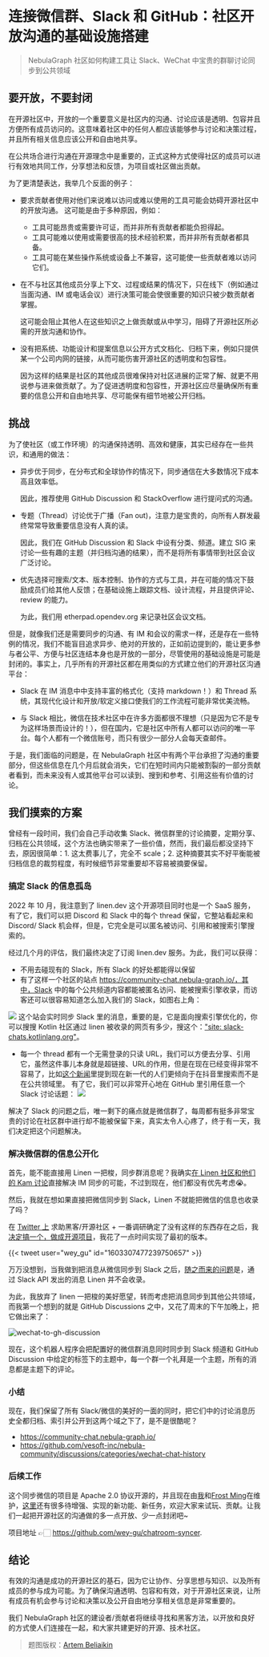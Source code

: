 # 连接微信群、Slack 和 GitHub：社区开放沟通的基础设施搭建


> NebulaGraph 社区如何构建工具让 Slack、WeChat 中宝贵的群聊讨论同步到公共领域

<!--more-->

<!--

[TOC]

-->

## 要开放，不要封闭

在开源社区中，开放的一个重要意义是社区内的沟通、讨论应该是透明、包容并且方便所有成员访问的。这意味着社区中的任何人都应该能够参与讨论和决策过程，并且所有相关信息应该公开和自由地共享。

在公共场合进行沟通在开源理念中是重要的，正式这种方式使得社区的成员可以进行有效地共同工作，分享想法和反馈，为项目或社区做出贡献。

为了更清楚表达，我举几个反面的例子：

- 要求贡献者使用对他们来说难以访问或难以使用的工具可能会妨碍开源社区中的开放沟通。
  这可能是由于多种原因，例如：

  - 工具可能昂贵或需要许可证，而并非所有贡献者都能负担得起。
  - 工具可能难以使用或需要很高的技术经验积累，而并非所有贡献者都具备。
  - 工具可能在某些操作系统或设备上不兼容，这可能使一些贡献者难以访问它们。

- 在不与社区其他成员分享上下文、过程或结果的情况下，只在线下（例如通过当面沟通、IM 或电话会议）进行决策可能会使很重要的知识只被少数贡献者掌握。

  这可能会阻止其他人在这些知识之上做贡献或从中学习，阻碍了开源社区所必需的开放沟通和协作。

- 没有把系统、功能设计和提案信息以公开方式文档化、归档下来，例如只提供某一个公司内网的链接，从而可能伤害开源社区的透明度和包容性。

  因为这样的结果是社区的其他成员很难保持对社区进展的正常了解、就更不用说参与进来做贡献了。为了促进透明度和包容性，开源社区应尽量确保所有重要的信息公开和自由地共享、尽可能保有细节地被公开归档。

## 挑战

为了使社区（或工作环境）的沟通保持透明、高效和健康，其实已经存在一些共识，和通用的做法：

- 异步优于同步，在分布式和全球协作的情况下，同步通信在大多数情况下成本高且效率低。

  因此，推荐使用 GitHub Discussion 和 StackOverflow 进行提问式的沟通。

- 专题（Thread）讨论优于广播（Fan out)，注意力是宝贵的，向所有人群发最终常常导致重要信息没有人真的读。

  因此，我们在 GitHub Discussion 和 Slack 中设有分类、频道。建立 SIG 来讨论一些有趣的主题（并归档沟通的结果），而不是将所有事情带到社区会议广泛讨论。

- 优先选择可搜索/文本、版本控制、协作的方式与工具，并在可能的情况下鼓励成员们给其他人反馈；在基础设施上跟踪文档、设计流程，并且提供评论、review 的能力。

  为此，我们用 etherpad.opendev.org 来记录社区会议文档。

但是，就像我们还是需要同步的沟通、有 IM 和会议的需求一样，还是存在一些特例的情况，我们不能盲目追求异步、绝对的开放的，正如前边提到的，能让更多参与者公平、方便与社区连结本身也是开放的一部分，尽管使用的基础设施是可能是封闭的。事实上，几乎所有的开源社区都在用类似的方式建立他们的开源社区沟通平台：

- Slack 在 IM 消息中中支持丰富的格式化（支持 markdown！）和 Thread 系统，其现代化设计和开放/软定义接口使我们的工作流程可能非常优美流畅。

- 与 Slack 相比，微信在技术社区中在许多方面都很不理想（只是因为它不是专为这样场景而设计的！），但在国内，它是社区中所有人都可以访问的唯一平台。每个人都有一个微信账号，而只有很少一部分人会每天查邮件。

于是，我们面临的问题是，在 NebulaGraph 社区中有两个平台承担了沟通的重要部分，但这些信息在几个月后就会消失，它们在短时间内只能被割裂的一部分贡献者看到，而未来没有人或其他平台可以读到、搜到和参考、引用这些有价值的讨论。

## 我们摸索的方案

曾经有一段时间，我们会自己手动收集 Slack、微信群里的讨论摘要，定期分享、归档在公共领域，这个方法也确实带来了一些价值，然而，我们最后都没坚持下去，原因很简单：1. 这太费事儿了，完全不 scale；2. 这种摘要其实不好平衡能被归档信息的裁剪程度，有时候细节非常重要却不容易被摘要保留。

### 搞定 Slack 的信息孤岛

2022 年 10 月，我注意到了 linen.dev 这个开源项目同时也是一个 SaaS 服务，有了它，我们可以把 Discord 和 Slack 中的每个 thread 保留，它整站看起来和 Discord/ Slack 机会样，但是，它完全是可以匿名被访问、引用和被搜索引擎搜索的。

经过几个月的评估，我们最终决定了订阅 linen.dev 服务。为此，我们可以获得：

- 不用去碰现有的 Slack，所有 Slack 的好处都能得以保留
- 有了这样一个社区的站点 https://community-chat.nebula-graph.io/，其中，Slack 中的每个公共频道内容都能被匿名访问、能被搜索引擎收录，而访客还可以很容易知道怎么加入我们的 Slack，如图右上角：

![](https://user-images.githubusercontent.com/1651790/208391200-8670f7f7-6e7a-4f62-84d3-3d2594ab9083.png)
这个站会实时同步 Slack 里的消息，重要的是，它是面向搜索引擎优化的，你可以搜搜 Kotlin 社区通过 linen 被收录的网页有多少，搜这个：["site: slack-chats.kotlinlang.org"](https://www.google.com/search?q=site%3A+slack-chats.kotlinlang.org)。

- 每一个 thread 都有一个无需登录的只读 URL，我们可以方便去分享、引用它，虽然这件事儿本身就是超链接、URL的作用，但是在现在已经变得非常不容易了，比如[这个新闻](https://www.nytimes.com/2022/09/16/technology/gen-z-tiktok-search-engine.html)里提到现在新一代的人们更倾向于在抖音里搜索而不是在公共领域里。
  有了它，我们可以非常开心地在 GitHub 里引用任意一个 Slack 讨论话题：
  ![](https://user-images.githubusercontent.com/1651790/208390478-7a7a6213-677b-4385-8b3e-ea57f65ece7b.png)

解决了 Slack 的问题之后，唯一剩下的痛点就是微信群了，每周都有挺多非常宝贵的讨论在社区群中进行却不能被保留下来，真实太令人心疼了，终于有一天，我们决定把这个问题解决。

### 解决微信群的信息公开化

首先，能不能直接用 Linen 一把梭，同步群消息呢？我确实[在 Linen 社区和他们的 Kam 讨论](https://github.com/Linen-dev/linen.dev/issues/553)直接解决 IM 同步的可能，不过到现在，他们都没有优先考虑😭。

然后，我就在想如果直接把微信同步到 Slack，Linen 不就能把微信的信息也收录了吗？

在 [Twitter 上](https://twitter.com/wey_gu/status/1603307477239750657) 求助黑客/开源社区 + 一番调研确定了没有这样的东西存在之后，我[决定搞一个，做成开源项目](https://twitter.com/wey_gu/status/1603307477239750657?s=20&t=UG6g_ASQ89QWnMqjLfmdqA)，我花了一点时间实现了最初的版本。

{{< tweet user="wey_gu" id="1603307477239750657" >}}

万万没想到，当我做到把消息从微信同步到 Slack 之后，[随之而来的问题](https://github.com/Linen-dev/linen.dev/issues/761)是，通过 Slack API 发出的消息 Linen 并不会收录。

为此，我放弃了 linen 一把梭的美好愿望，转而考虑把消息同步到其他公共领域，而我第一个想到的就是 GitHub Discussions 之中，又花了周末的下午加晚上，把它做出来了：

![wechat-to-gh-discussion](https://user-images.githubusercontent.com/1651790/208398641-e7e8dcc8-eeaf-4647-8c5c-f37f118094f5.png)

现在，这个机器人程序会把配置好的微信群消息同时同步到 Slack 频道和 GitHub Discussion 中给定的标签下的主题中，每一个群一个礼拜是一个主题，所有的消息都是主题下的评论。

### 小结

现在，我们保留了所有 Slack/微信的美好的一面的同时，把它们中的讨论消息历史全都归档、索引并公开到这两个域之下了，是不是很酷呢？

- https://community-chat.nebula-graph.io/
- https://github.com/vesoft-inc/nebula-community/discussions/categories/wechat-chat-history

### 后续工作

这个同步微信的项目是 Apache 2.0 协议开源的，并且现在由[我](https://github.com/wey-gu)和[Frost Ming](https://github.com/frostming)在维护，[这里](https://github.com/wey-gu/chatroom-syncer/issues)还有很多待增强、实现的新功能、新任务，欢迎大家来试玩、贡献。让我们一起把开源社区的沟通做的多一点开放、少一点封闭吧~

项目地址 👉🏻 https://github.com/wey-gu/chatroom-syncer.

## 结论

有效的沟通是成功的开源社区的基石，因为它让协作、分享思想与知识、以及所有成员的参与成为可能。为了确保沟通透明、包容和有效，对于开源社区来说，让所有成员有机会参与讨论和决策以及公开自由地分享相关信息是非常重要的。

我们 NebulaGraph 社区的建设者/贡献者将继续寻找和黑客方法，以开放和良好的方式使人们连接在一起，和大家共建更好的开源、技术社区。

> 题图版权：[Artem Beliaikin](https://unsplash.com/photos/N35J0N8ZglQ)
